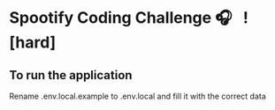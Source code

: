 # Spootify Coding Challenge 🎧 &nbsp; ![hard]

## To run the application

Rename .env.local.example to .env.local and fill it with the correct data
